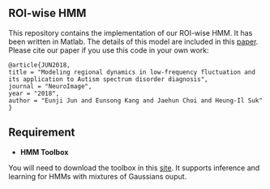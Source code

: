ROI-wise HMM
----------------------------------------------------------------------------
This repository contains the implementation of our ROI-wise HMM. It has been written in Matlab. The details of this model are included in this [paper](http://www.sciencedirect.com/science/article/pii/S1053811918308280). Please cite our paper if you use this code in your own work:

```
@article{JUN2018,
title = "Modeling regional dynamics in low-frequency fluctuation and its application to Autism spectrum disorder diagnosis",
journal = "NeuroImage",
year = "2018",
author = "Eunji Jun and Eunsong Kang and Jaehun Choi and Heung-Il Suk"
}
```



## Requirement

* **HMM Toolbox**

You will need to download the toolbox in this [site](https://www.cs.ubc.ca/~murphyk/Software/HMM/hmm.html). It supports inference and learning for HMMs with mixtures of Gaussians ouput.
